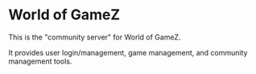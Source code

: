 # World of GameZ

This is the "community server" for World of GameZ.

It provides user login/management, game management,
and community management tools.
